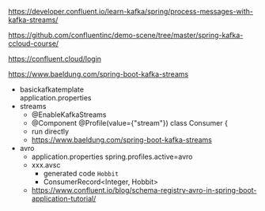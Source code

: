 https://developer.confluent.io/learn-kafka/spring/process-messages-with-kafka-streams/

https://github.com/confluentinc/demo-scene/tree/master/spring-kafka-ccloud-course/

https://confluent.cloud/login

https://www.baeldung.com/spring-boot-kafka-streams

- basickafkatemplate  
    application.properties
- streams  
    - @EnableKafkaStreams
    - @Component
    @Profile(value={"stream"})
    class Consumer {
    - run directly
    - https://www.baeldung.com/spring-boot-kafka-streams
- avro
    - application.properties
        spring.profiles.active=avro
    - xxx.avsc
      - generated code `Hobbit`
      - ConsumerRecord<Integer, Hobbit>
    - https://www.confluent.io/blog/schema-registry-avro-in-spring-boot-application-tutorial/


